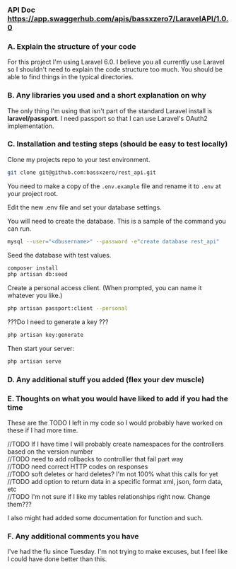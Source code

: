 ### API Doc https://app.swaggerhub.com/apis/bassxzero7/LaravelAPI/1.0.0

### A. Explain the structure of your code
For this project I'm using Laravel 6.0. I believe you all currently use Laravel so I shouldn't need to explain the code structure too much. You should be able to find things in the typical directories.  

### B. Any libraries you used and a short explanation on why
The only thing I'm using that isn't part of the standard Laravel install is **laravel/passport**. I need passport so that I can use Laravel's OAuth2 implementation. 

### C. Installation and testing steps (should be easy to test locally)

Clone my projects repo to your test environment.
``` bash
git clone git@github.com:bassxzero/rest_api.git
```

You need to make a copy of the `.env.example` file and rename it to `.env` at your project root.

Edit the new .env file and set your database settings.

You will need to create the database. This is a sample of the command you can run.
``` bash
mysql --user="<dbusername>" --password -e"create database rest_api"
```

Seed the database with test values. 
``` bash
composer install
php artisan db:seed
```

Create a personal access client. (When prompted, you can name it whatever you like.)
``` bash
php artisan passport:client --personal
```

???Do I need to generate a key ???
``` bash
php artisan key:generate
```
Then start your server:
``` bash
php artisan serve
```

### D. Any additional stuff you added (flex your dev muscle)

### E. Thoughts on what you would have liked to add if you had the time
These are the TODO I left in my code so I would probably have worked on these if I had more time. 

//TODO If I have time I will probably create namespaces for the controllers based on the version number  
//TODO need to add rollbacks to controlller that fail part way  
//TODO need correct HTTP codes on responses  
//TODO soft deletes or hard deletes? I'm not 100% what this calls for yet  
//TODO add option to return data in a specific format xml, json, form data, etc  
//TODO I'm not sure if I like my tables relationships right now. Change them???  

I also might had added some documentation for function and such.

### F. Any additional comments you have

I've had the flu since Tuesday. I'm not trying to make excuses, but I feel like I could have done better than this. 

